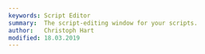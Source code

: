 ```yaml
---
keywords: Script Editor
summary:  The script-editing window for your scripts.
author:   Christoph Hart
modified: 18.03.2019
---
```

